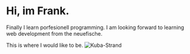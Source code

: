 # Hi, im Frank.

Finally I learn porfesionell programming. I am looking forward to learning web development from the neuefische.

This is where I would like to be.
![Kuba-Strand](https://upload.wikimedia.org/wikipedia/commons/thumb/0/0c/Karibik_250.jpg/1600px-Karibik_250.jpg)


